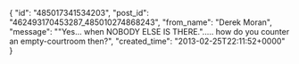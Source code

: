  {
   "id": "485017341534203",
   "post_id": "462493170453287_485010274868243",
   "from_name": "Derek Moran",
   "message": "\"Yes... when NOBODY ELSE IS THERE.\"..... how do you counter an empty-courtroom then?",
   "created_time": "2013-02-25T22:11:52+0000"
 }
